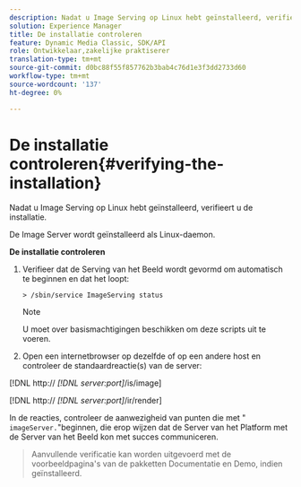 ```yaml
---
description: Nadat u Image Serving op Linux hebt geïnstalleerd, verifieert u de installatie.
solution: Experience Manager
title: De installatie controleren
feature: Dynamic Media Classic, SDK/API
role: Ontwikkelaar,zakelijke praktiserer
translation-type: tm+mt
source-git-commit: d0bc88f55f857762b3bab4c76d1e3f3dd2733d60
workflow-type: tm+mt
source-wordcount: '137'
ht-degree: 0%

---
```



# De installatie controleren{#verifying-the-installation}

Nadat u Image Serving op Linux hebt geïnstalleerd, verifieert u de installatie.

De Image Server wordt geïnstalleerd als Linux-daemon.

**De installatie controleren**

1. Verifieer dat de Serving van het Beeld wordt gevormd om automatisch te beginnen en dat het loopt:

   `> /sbin/service ImageServing status`

   >[!NOTE]
   >
   >U moet over basismachtigingen beschikken om deze scripts uit te voeren.

1. Open een internetbrowser op dezelfde of op een andere host en controleer de standaardreactie(s) van de server:

[!DNL http:// *[!DNL server:port]*/is/image]

[!DNL http:// *[!DNL server:port]*/ir/render]

In de reacties, controleer de aanwezigheid van punten die met &quot; `imageServer.`&quot;beginnen, die erop wijzen dat de Server van het Platform met de Server van het Beeld kon met succes communiceren.
>Aanvullende verificatie kan worden uitgevoerd met de voorbeeldpagina&#39;s van de pakketten Documentatie en Demo, indien geïnstalleerd.

